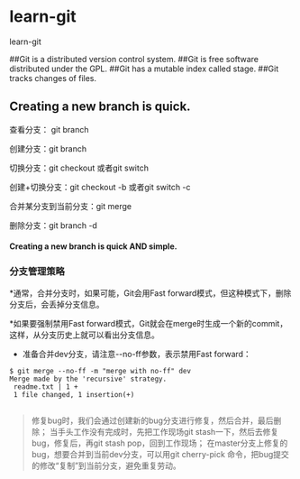 # learn-git
learn-git

##Git is a distributed version control system.
##Git is free software distributed under the GPL.
##Git has a mutable index called stage.
##Git tracks changes of files.
## Creating a new branch is quick.


查看分支： git branch

创建分支：git branch <name>

切换分支：git checkout <name>或者git switch <name>

创建+切换分支：git checkout -b <name>或者git switch -c <name>

合并某分支到当前分支：git merge <name>

删除分支：git branch -d <name>


#### Creating a new branch is quick AND simple.


### 分支管理策略

*通常，合并分支时，如果可能，Git会用Fast forward模式，但这种模式下，删除分支后，会丢掉分支信息。

*如果要强制禁用Fast forward模式，Git就会在merge时生成一个新的commit，这样，从分支历史上就可以看出分支信息。

* 准备合并dev分支，请注意--no-ff参数，表示禁用Fast forward：
```text
$ git merge --no-ff -m "merge with no-ff" dev
Merge made by the 'recursive' strategy.
 readme.txt | 1 +
 1 file changed, 1 insertion(+)


```


> 修复bug时，我们会通过创建新的bug分支进行修复，然后合并，最后删除；
> 当手头工作没有完成时，先把工作现场git stash一下，然后去修复bug，修复后，再git stash pop，回到工作现场；
> 在master分支上修复的bug，想要合并到当前dev分支，可以用git cherry-pick <commit>命令，把bug提交的修改“复制”到当前分支，避免重复劳动。